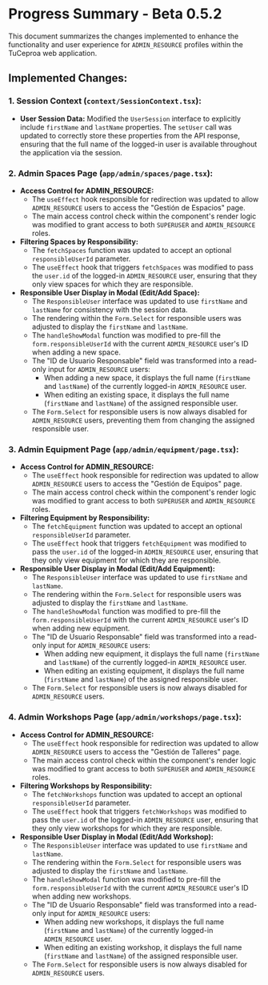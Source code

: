 # Progress Summary - Beta 0.5.2

This document summarizes the changes implemented to enhance the functionality and user experience for `ADMIN_RESOURCE` profiles within the TuCeproa web application.

## Implemented Changes:

### 1. Session Context (`context/SessionContext.tsx`):
-   **User Session Data:** Modified the `UserSession` interface to explicitly include `firstName` and `lastName` properties. The `setUser` call was updated to correctly store these properties from the API response, ensuring that the full name of the logged-in user is available throughout the application via the session.

### 2. Admin Spaces Page (`app/admin/spaces/page.tsx`):
-   **Access Control for ADMIN_RESOURCE:**
    -   The `useEffect` hook responsible for redirection was updated to allow `ADMIN_RESOURCE` users to access the "Gestión de Espacios" page.
    -   The main access control check within the component's render logic was modified to grant access to both `SUPERUSER` and `ADMIN_RESOURCE` roles.
-   **Filtering Spaces by Responsibility:**
    -   The `fetchSpaces` function was updated to accept an optional `responsibleUserId` parameter.
    -   The `useEffect` hook that triggers `fetchSpaces` was modified to pass the `user.id` of the logged-in `ADMIN_RESOURCE` user, ensuring that they only view spaces for which they are responsible.
-   **Responsible User Display in Modal (Edit/Add Space):**
    -   The `ResponsibleUser` interface was updated to use `firstName` and `lastName` for consistency with the session data.
    -   The rendering within the `Form.Select` for responsible users was adjusted to display the `firstName` and `lastName`.
    -   The `handleShowModal` function was modified to pre-fill the `form.responsibleUserId` with the current `ADMIN_RESOURCE` user's ID when adding a new space.
    -   The "ID de Usuario Responsable" field was transformed into a read-only input for `ADMIN_RESOURCE` users:
        -   When adding a new space, it displays the full name (`firstName` and `lastName`) of the currently logged-in `ADMIN_RESOURCE` user.
        -   When editing an existing space, it displays the full name (`firstName` and `lastName`) of the assigned responsible user.
    -   The `Form.Select` for responsible users is now always disabled for `ADMIN_RESOURCE` users, preventing them from changing the assigned responsible user.

### 3. Admin Equipment Page (`app/admin/equipment/page.tsx`):
-   **Access Control for ADMIN_RESOURCE:**
    -   The `useEffect` hook responsible for redirection was updated to allow `ADMIN_RESOURCE` users to access the "Gestión de Equipos" page.
    -   The main access control check within the component's render logic was modified to grant access to both `SUPERUSER` and `ADMIN_RESOURCE` roles.
-   **Filtering Equipment by Responsibility:**
    -   The `fetchEquipment` function was updated to accept an optional `responsibleUserId` parameter.
    -   The `useEffect` hook that triggers `fetchEquipment` was modified to pass the `user.id` of the logged-in `ADMIN_RESOURCE` user, ensuring that they only view equipment for which they are responsible.
-   **Responsible User Display in Modal (Edit/Add Equipment):**
    -   The `ResponsibleUser` interface was updated to use `firstName` and `lastName`.
    -   The rendering within the `Form.Select` for responsible users was adjusted to display the `firstName` and `lastName`.
    -   The `handleShowModal` function was modified to pre-fill the `form.responsibleUserId` with the current `ADMIN_RESOURCE` user's ID when adding new equipment.
    -   The "ID de Usuario Responsable" field was transformed into a read-only input for `ADMIN_RESOURCE` users:
        -   When adding new equipment, it displays the full name (`firstName` and `lastName`) of the currently logged-in `ADMIN_RESOURCE` user.
        -   When editing an existing equipment, it displays the full name (`firstName` and `lastName`) of the assigned responsible user.
    -   The `Form.Select` for responsible users is now always disabled for `ADMIN_RESOURCE` users.

### 4. Admin Workshops Page (`app/admin/workshops/page.tsx`):
-   **Access Control for ADMIN_RESOURCE:**
    -   The `useEffect` hook responsible for redirection was updated to allow `ADMIN_RESOURCE` users to access the "Gestión de Talleres" page.
    -   The main access control check within the component's render logic was modified to grant access to both `SUPERUSER` and `ADMIN_RESOURCE` roles.
-   **Filtering Workshops by Responsibility:**
    -   The `fetchWorkshops` function was updated to accept an optional `responsibleUserId` parameter.
    -   The `useEffect` hook that triggers `fetchWorkshops` was modified to pass the `user.id` of the logged-in `ADMIN_RESOURCE` user, ensuring that they only view workshops for which they are responsible.
-   **Responsible User Display in Modal (Edit/Add Workshop):**
    -   The `ResponsibleUser` interface was updated to use `firstName` and `lastName`.
    -   The rendering within the `Form.Select` for responsible users was adjusted to display the `firstName` and `lastName`.
    -   The `handleShowModal` function was modified to pre-fill the `form.responsibleUserId` with the current `ADMIN_RESOURCE` user's ID when adding new workshops.
    -   The "ID de Usuario Responsable" field was transformed into a read-only input for `ADMIN_RESOURCE` users:
        -   When adding new workshops, it displays the full name (`firstName` and `lastName`) of the currently logged-in `ADMIN_RESOURCE` user.
        -   When editing an existing workshop, it displays the full name (`firstName` and `lastName`) of the assigned responsible user.
    -   The `Form.Select` for responsible users is now always disabled for `ADMIN_RESOURCE` users.
